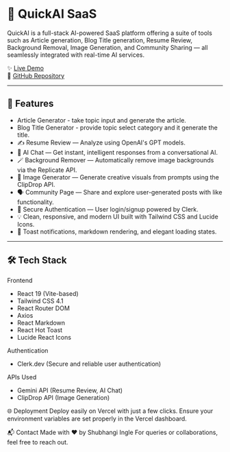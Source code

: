 # 🚀 QuickAI SaaS

QuickAI is a full-stack AI-powered SaaS platform offering a suite of tools such as Article generation, Blog Title generation, Resume Review, Background Removal,  Image Generation, and Community Sharing — all seamlessly integrated with real-time AI services.

✨ [Live Demo](https://quick-ai-saas.vercel.app/)  
📂 [GitHub Repository](https://github.com/Shubhangi-Ingle/QuickAi-SaaS)

---

## 📸 Features
-    Article Generator - take topic input and generate the article.
-    Blog Title Generator - provide topic select category and it generate the title.
- ✍️ Resume Review — Analyze  using OpenAI's GPT models.
- 🧠 AI Chat — Get instant, intelligent responses from a conversational AI.
- 🪄 Background Remover — Automatically remove image backgrounds via the Replicate API.
- 🎨 Image Generator — Generate creative visuals from prompts using the ClipDrop API.
- 🗣️ Community Page — Share and explore user-generated posts with like functionality.
- 👤 Secure Authentication — User login/signup powered by Clerk.
- 💡 Clean, responsive, and modern UI built with Tailwind CSS and Lucide Icons.
- 🔔 Toast notifications, markdown rendering, and elegant loading states.

---

## 🛠️ Tech Stack

Frontend

- React 19 (Vite-based)
- Tailwind CSS 4.1
- React Router DOM
- Axios
- React Markdown
- React Hot Toast
- Lucide React Icons

Authentication

- Clerk.dev (Secure and reliable user authentication)

APIs Used

- Gemini API (Resume Review, AI Chat)
- ClipDrop API (Image Generation)

🌐 Deployment
Deploy easily on Vercel with just a few clicks. Ensure your environment variables are set properly in the Vercel dashboard.

📬 Contact
Made with ❤️ by Shubhangi Ingle
For queries or collaborations, feel free to reach out.
